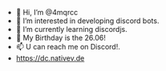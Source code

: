 - 👋 Hi, I’m @4mqrcc
- 👀 I’m interested in developing discord bots.
- 🌱 I’m currently learning discordjs.
- 💞️ My Birthday is the 26.06!
- 📫 U can reach me on Discord!.
- https://dc.nativev.de
